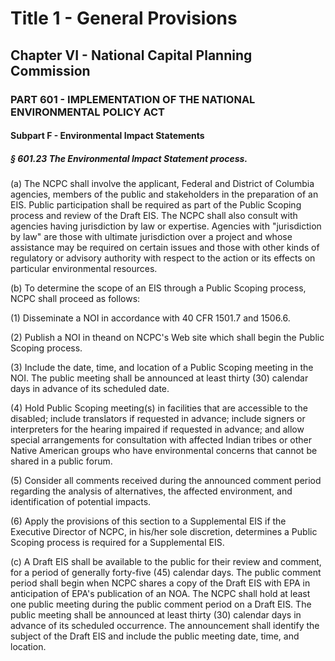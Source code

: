 
# Title 1 - General Provisions
## Chapter VI - National Capital Planning Commission
### PART 601 - IMPLEMENTATION OF THE NATIONAL ENVIRONMENTAL POLICY ACT
#### Subpart F - Environmental Impact Statements
##### § 601.23 The Environmental Impact Statement process.

(a) The NCPC shall involve the applicant, Federal and District of Columbia agencies, members of the public and stakeholders in the preparation of an EIS. Public participation shall be required as part of the Public Scoping process and review of the Draft EIS. The NCPC shall also consult with agencies having jurisdiction by law or expertise. Agencies with "jurisdiction by law" are those with ultimate jurisdiction over a project and whose assistance may be required on certain issues and those with other kinds of regulatory or advisory authority with respect to the action or its effects on particular environmental resources.

(b) To determine the scope of an EIS through a Public Scoping process, NCPC shall proceed as follows:

(1) Disseminate a NOI in accordance with 40 CFR 1501.7 and 1506.6.

(2) Publish a NOI in theand on NCPC's Web site which shall begin the Public Scoping process.

(3) Include the date, time, and location of a Public Scoping meeting in the NOI. The public meeting shall be announced at least thirty (30) calendar days in advance of its scheduled date.

(4) Hold Public Scoping meeting(s) in facilities that are accessible to the disabled; include translators if requested in advance; include signers or interpreters for the hearing impaired if requested in advance; and allow special arrangements for consultation with affected Indian tribes or other Native American groups who have environmental concerns that cannot be shared in a public forum.

(5) Consider all comments received during the announced comment period regarding the analysis of alternatives, the affected environment, and identification of potential impacts.

(6) Apply the provisions of this section to a Supplemental EIS if the Executive Director of NCPC, in his/her sole discretion, determines a Public Scoping process is required for a Supplemental EIS.

(c) A Draft EIS shall be available to the public for their review and comment, for a period of generally forty-five (45) calendar days. The public comment period shall begin when NCPC shares a copy of the Draft EIS with EPA in anticipation of EPA's publication of an NOA. The NCPC shall hold at least one public meeting during the public comment period on a Draft EIS. The public meeting shall be announced at least thirty (30) calendar days in advance of its scheduled occurrence. The announcement shall identify the subject of the Draft EIS and include the public meeting date, time, and location.
